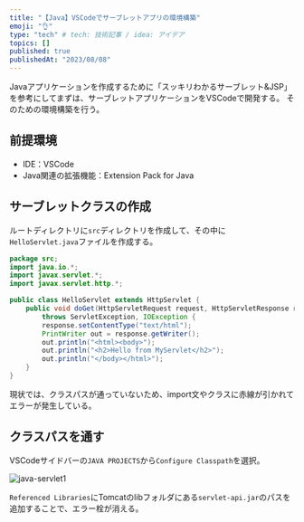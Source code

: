 ```yaml
---
title: "【Java】VSCodeでサーブレットアプリの環境構築"
emoji: "👌"
type: "tech" # tech: 技術記事 / idea: アイデア
topics: []
published: true
publishedAt: "2023/08/08"
---
```


Javaアプリケーションを作成するために「スッキリわかるサーブレット&JSP」を参考にしてまずは、サーブレットアプリケーションをVSCodeで開発する。
そのための環境構築を行う。

## 前提環境
- IDE：VSCode
- Java関連の拡張機能：Extension Pack for Java

## サーブレットクラスの作成
ルートディレクトリに`src`ディレクトリを作成して、その中に`HelloServlet.java`ファイルを作成する。

```java
package src;
import java.io.*;
import javax.servlet.*;
import javax.servlet.http.*;

public class HelloServlet extends HttpServlet {
    public void doGet(HttpServletRequest request, HttpServletResponse response)
        throws ServletException, IOException {
        response.setContentType("text/html");
        PrintWriter out = response.getWriter();
        out.println("<html><body>");
        out.println("<h2>Hello from MyServlet</h2>");
        out.println("</body></html>");
    }
}
```
現状では、クラスパスが通っていないため、import文やクラスに赤線が引かれてエラーが発生している。

## クラスパスを通す

VSCodeサイドバーの`JAVA PROJECTS`から`Configure Classpath`を選択。

![java-servlet1](/images/java-servlet1.png)

`Referenced Libraries`にTomcatのlibフォルダにある`servlet-api.jar`のパスを追加することで、エラー栓が消える。

